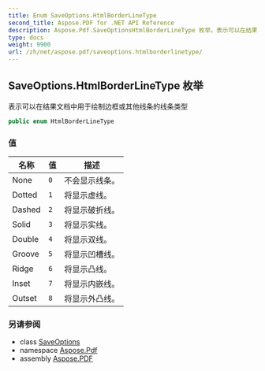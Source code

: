 ```yaml
---
title: Enum SaveOptions.HtmlBorderLineType
second_title: Aspose.PDF for .NET API Reference
description: Aspose.Pdf.SaveOptionsHtmlBorderLineType 枚举。表示可以在结果文档中用于绘制边框或其他线条的线条类型
type: docs
weight: 9900
url: /zh/net/aspose.pdf/saveoptions.htmlborderlinetype/
---
```

## SaveOptions.HtmlBorderLineType 枚举

表示可以在结果文档中用于绘制边框或其他线条的线条类型

```csharp
public enum HtmlBorderLineType
```

### 值

| 名称 | 值 | 描述 |
| --- | --- | --- |
| None | `0` | 不会显示线条。 |
| Dotted | `1` | 将显示虚线。 |
| Dashed | `2` | 将显示破折线。 |
| Solid | `3` | 将显示实线。 |
| Double | `4` | 将显示双线。 |
| Groove | `5` | 将显示凹槽线。 |
| Ridge | `6` | 将显示凸线。 |
| Inset | `7` | 将显示内嵌线。 |
| Outset | `8` | 将显示外凸线。 |

### 另请参阅

* class [SaveOptions](../saveoptions/)
* namespace [Aspose.Pdf](../../aspose.pdf/)
* assembly [Aspose.PDF](../../)